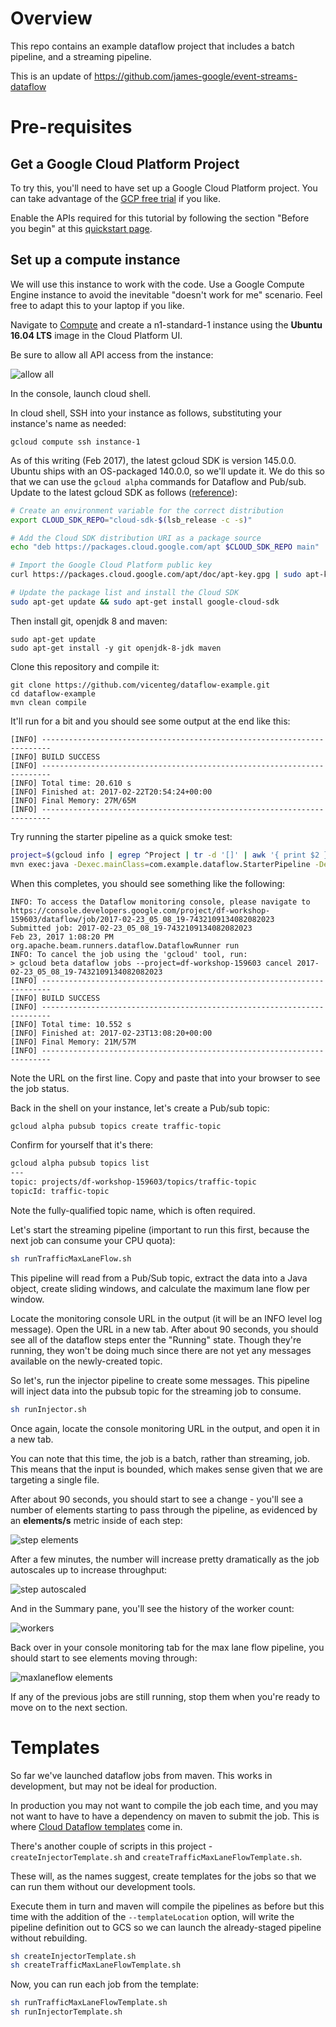 # Overview

This repo contains an example dataflow project that includes a batch pipeline, and a streaming pipeline.

This is an update of https://github.com/james-google/event-streams-dataflow

# Pre-requisites

## Get a Google Cloud Platform Project

To try this, you'll need to have set up a Google Cloud Platform project. You can take advantage of the [GCP free trial](https://console.cloud.google.com/freetrial) if you like.

Enable the APIs required for this tutorial by following the section "Before you begin" at this [quickstart page](https://cloud.google.com/dataflow/docs/quickstarts/quickstart-java-maven).

## Set up a compute instance

We will use this instance to work with the code. Use a Google Compute Engine instance to avoid the inevitable "doesn't work for me" scenario. Feel free to adapt this to your laptop if you like.

Navigate to [Compute](https://console.cloud.google.com/compute) and create a n1-standard-1 instance using the **Ubuntu 16.04 LTS** image in the Cloud Platform UI.

Be sure to allow all API access from the instance:

![allow all](images/allow_all_api_access.png)

In the console, launch cloud shell. 


In cloud shell, SSH into your instance as follows, substituting your instance's name as needed:

```
gcloud compute ssh instance-1
```

As of this writing (Feb 2017), the latest gcloud SDK is version 145.0.0. Ubuntu ships with an OS-packaged 140.0.0, so we'll update it. We do this so that we can use the `gcloud alpha` commands for Dataflow and Pub/sub.
Update to the latest gcloud SDK as follows ([reference](https://cloud.google.com/sdk/docs/quickstart-debian-ubuntu)):

```bash
# Create an environment variable for the correct distribution
export CLOUD_SDK_REPO="cloud-sdk-$(lsb_release -c -s)"

# Add the Cloud SDK distribution URI as a package source
echo "deb https://packages.cloud.google.com/apt $CLOUD_SDK_REPO main" | sudo tee -a /etc/apt/sources.list.d/google-cloud-sdk.list

# Import the Google Cloud Platform public key
curl https://packages.cloud.google.com/apt/doc/apt-key.gpg | sudo apt-key add -

# Update the package list and install the Cloud SDK
sudo apt-get update && sudo apt-get install google-cloud-sdk
```

Then install git, openjdk 8 and maven:

```
sudo apt-get update
sudo apt-get install -y git openjdk-8-jdk maven
```

Clone this repository and compile it:

```
git clone https://github.com/vicenteg/dataflow-example.git
cd dataflow-example
mvn clean compile
```

It'll run for a bit and you should see some output at the end like this:

```
[INFO] ------------------------------------------------------------------------
[INFO] BUILD SUCCESS
[INFO] ------------------------------------------------------------------------
[INFO] Total time: 20.610 s
[INFO] Finished at: 2017-02-22T20:54:24+00:00
[INFO] Final Memory: 27M/65M
[INFO] ------------------------------------------------------------------------
```

Try running the starter pipeline as a quick smoke test:

```bash
project=$(gcloud info | egrep ^Project | tr -d '[]' | awk '{ print $2 }')
mvn exec:java -Dexec.mainClass=com.example.dataflow.StarterPipeline -Dexec.args="--project=$project --runner=DataflowRunner"
```

When this completes, you should see something like the following:

```
INFO: To access the Dataflow monitoring console, please navigate to https://console.developers.google.com/project/df-workshop-159603/dataflow/job/2017-02-23_05_08_19-7432109134082082023
Submitted job: 2017-02-23_05_08_19-7432109134082082023
Feb 23, 2017 1:08:20 PM org.apache.beam.runners.dataflow.DataflowRunner run
INFO: To cancel the job using the 'gcloud' tool, run:
> gcloud beta dataflow jobs --project=df-workshop-159603 cancel 2017-02-23_05_08_19-7432109134082082023
[INFO] ------------------------------------------------------------------------
[INFO] BUILD SUCCESS
[INFO] ------------------------------------------------------------------------
[INFO] Total time: 10.552 s
[INFO] Finished at: 2017-02-23T13:08:20+00:00
[INFO] Final Memory: 21M/57M
[INFO] ------------------------------------------------------------------------
```

Note the URL on the first line. Copy and paste that into your browser to see the job status.



Back in the shell on your instance, let's create a Pub/sub topic:

```bash
gcloud alpha pubsub topics create traffic-topic
```

Confirm for yourself that it's there:

```bash
gcloud alpha pubsub topics list
---
topic: projects/df-workshop-159603/topics/traffic-topic
topicId: traffic-topic
```

Note the fully-qualified topic name, which is often required.

Let's start the streaming pipeline (important to run this first, because the next job can consume your CPU quota):

```bash
sh runTrafficMaxLaneFlow.sh
```

This pipeline will read from a Pub/Sub topic, extract the data into a Java object,
create sliding windows, and calculate the maximum lane flow per window.

Locate the monitoring console URL in the output (it will be an INFO level log message).
Open the URL in a new tab. After about 90 seconds, you should see all of the dataflow
steps enter the "Running" state. Though they're running, they won't be doing much since there
are not yet any messages available on the newly-created topic.

So let's, run the injector pipeline to create some messages. This pipeline will inject data
into the pubsub topic for the streaming job to consume.

```bash
sh runInjector.sh
```

Once again, locate the console monitoring URL in the output, and open it in a new tab. 

You can note that this time, the job is a batch, rather than streaming, job. This means that the input is bounded,
which makes sense given that we are targeting a single file.

After about 90 seconds, you should start to see a change - you'll see a number of elements starting to pass through
the pipeline, as evidenced by an **elements/s** metric inside of each step:

![step elements](images/step_elements.png)

After a few minutes, the number will increase pretty dramatically as the job autoscales up to increase throughput:

![step autoscaled](images/step_autoscaled.png)

And in the Summary pane, you'll see the history of the worker count:

![workers](images/workers.png)

Back over in your console monitoring tab for the max lane flow pipeline, you should start to see elements moving through:

![maxlaneflow elements](images/maxlaneflow_elements.png)


If any of the previous jobs are still running, stop them when you're ready to move on to the next section.


# Templates

So far we've launched dataflow jobs from maven. This works in development, but may not be ideal for production.

In production you may not want to compile the job each time, and you may not want to have to have a dependency on maven
to submit the job. This is where [Cloud Dataflow templates](https://cloud.google.com/dataflow/docs/templates/overview) come in.

There's another couple of scripts in this project - `createInjectorTemplate.sh` and `createTrafficMaxLaneFlowTemplate.sh`.

These will, as the names suggest, create templates for the jobs so that we can run them without our development tools.

Execute them in turn and maven will compile the pipelines as before but this time with the addition of the 
`--templateLocation` option, will write the pipeline definition out to GCS so we can launch the already-staged 
pipeline without rebuilding.

```bash
sh createInjectorTemplate.sh
sh createTrafficMaxLaneFlowTemplate.sh
```

Now, you can run each job from the template:

```bash
sh runTrafficMaxLaneFlowTemplate.sh
sh runInjectorTemplate.sh
```

